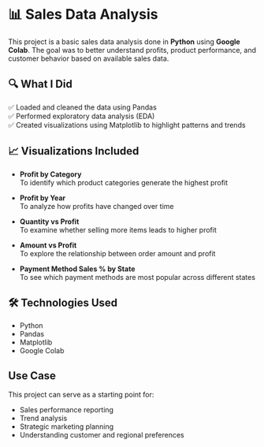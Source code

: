 # 📊 Sales Data Analysis

This project is a basic sales data analysis done in **Python** using **Google Colab**. 
The goal was to better understand profits, product performance, and customer behavior based on available sales data.

## 🔍 What I Did

✅ Loaded and cleaned the data using Pandas  
✅ Performed exploratory data analysis (EDA)  
✅ Created visualizations using Matplotlib to highlight patterns and trends



## 📈 Visualizations Included

- **Profit by Category**  
  To identify which product categories generate the highest profit

- **Profit by Year**  
  To analyze how profits have changed over time

- **Quantity vs Profit**  
  To examine whether selling more items leads to higher profit

- **Amount vs Profit**  
  To explore the relationship between order amount and profit

- **Payment Method Sales % by State**  
  To see which payment methods are most popular across different states



## 🛠️ Technologies Used

- Python  
- Pandas  
- Matplotlib  
- Google Colab



## Use Case

This project can serve as a starting point for:
- Sales performance reporting  
- Trend analysis  
- Strategic marketing planning  
- Understanding customer and regional preferences
